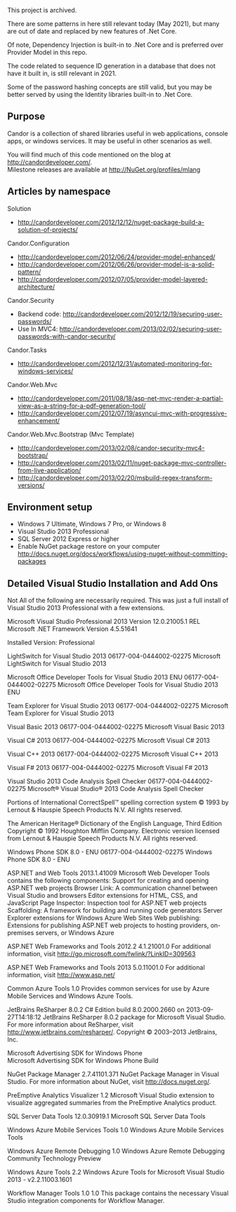 This project is archived.

There are some patterns in here still relevant today (May 2021), but many are out of date and replaced by new features of .Net Core.

Of note, Dependency Injection is built-in to .Net Core and is preferred over Provider Model in this repo.

The code related to sequence ID generation in a database that does not have it built in, is still relevant in 2021.

Some of the password hashing concepts are still valid, but you may be better served by using the Identity libraries built-in to .Net Core.

Purpose
------------
Candor is a collection of shared libraries useful in web applications,
console apps, or windows services.  It may be useful in other scenarios as well.

You will find much of this code mentioned on the blog at http://candordeveloper.com/.  
Milestone releases are available at http://NuGet.org/profiles/mlang

Articles by namespace
------------
Solution
 * http://candordeveloper.com/2012/12/12/nuget-package-build-a-solution-of-projects/
 
Candor.Configuration
 * http://candordeveloper.com/2012/06/24/provider-model-enhanced/
 * http://candordeveloper.com/2012/06/26/provider-model-is-a-solid-pattern/
 * http://candordeveloper.com/2012/07/05/provider-model-layered-architecture/

Candor.Security
 * Backend code: http://candordeveloper.com/2012/12/19/securing-user-passwords/
 * Use In MVC4: http://candordeveloper.com/2013/02/02/securing-user-passwords-with-candor-security/

Candor.Tasks
 * http://candordeveloper.com/2012/12/31/automated-monitoring-for-windows-services/
 
Candor.Web.Mvc
 * http://candordeveloper.com/2011/08/18/asp-net-mvc-render-a-partial-view-as-a-string-for-a-pdf-generation-tool/
 * http://candordeveloper.com/2012/07/19/asyncui-mvc-with-progressive-enhancement/

Candor.Web.Mvc.Bootstrap (Mvc Template)
 * http://candordeveloper.com/2013/02/08/candor-security-mvc4-bootstrap/
 * http://candordeveloper.com/2013/02/11/nuget-package-mvc-controller-from-live-application/
 * http://candordeveloper.com/2013/02/20/msbuild-regex-transform-versions/
 
Environment setup
------------
 * Windows 7 Ultimate, Windows 7 Pro, or Windows 8
 * Visual Studio 2013 Professional
 * SQL Server 2012 Express or higher
 * Enable NuGet package restore on your computer
http://docs.nuget.org/docs/workflows/using-nuget-without-committing-packages

Detailed Visual Studio Installation and Add Ons
------------
Not All of the following are necessarily required.  This was just a full install of Visual Studio 2013 Professional with a few extensions.

Microsoft Visual Studio Professional 2013
Version 12.0.21005.1 REL
Microsoft .NET Framework
Version 4.5.51641

Installed Version: Professional

LightSwitch for Visual Studio 2013   06177-004-0444002-02275
Microsoft LightSwitch for Visual Studio 2013

Microsoft Office Developer Tools for Visual Studio 2013 ENU   06177-004-0444002-02275
Microsoft Office Developer Tools for Visual Studio 2013 ENU

Team Explorer for Visual Studio 2013   06177-004-0444002-02275
Microsoft Team Explorer for Visual Studio 2013

Visual Basic 2013   06177-004-0444002-02275
Microsoft Visual Basic 2013

Visual C# 2013   06177-004-0444002-02275
Microsoft Visual C# 2013

Visual C++ 2013   06177-004-0444002-02275
Microsoft Visual C++ 2013

Visual F# 2013   06177-004-0444002-02275
Microsoft Visual F# 2013

Visual Studio 2013 Code Analysis Spell Checker   06177-004-0444002-02275
Microsoft® Visual Studio® 2013 Code Analysis Spell Checker

Portions of International CorrectSpell™ spelling correction system © 1993 by Lernout & Hauspie Speech Products N.V. All rights reserved.

The American Heritage® Dictionary of the English Language, Third Edition Copyright © 1992 Houghton Mifflin Company. Electronic version licensed from Lernout & Hauspie Speech Products N.V. All rights reserved.

Windows Phone SDK 8.0 - ENU   06177-004-0444002-02275
Windows Phone SDK 8.0 - ENU

ASP.NET and Web Tools   2013.1.41009
Microsoft Web Developer Tools contains the following components:
Support for creating and opening ASP.NET web projects
Browser Link: A communication channel between Visual Studio and browsers
Editor extensions for HTML, CSS, and JavaScript
Page Inspector: Inspection tool for ASP.NET web projects
Scaffolding: A framework for building and running code generators
Server Explorer extensions for Windows Azure Web Sites
Web publishing: Extensions for publishing ASP.NET web projects to hosting providers, on-premises servers, or Windows Azure

ASP.NET Web Frameworks and Tools 2012.2   4.1.21001.0
For additional information, visit http://go.microsoft.com/fwlink/?LinkID=309563

ASP.NET Web Frameworks and Tools 2013   5.0.11001.0
For additional information, visit http://www.asp.net/

Common Azure Tools   1.0
Provides common services for use by Azure Mobile Services and Windows Azure Tools.

JetBrains ReSharper 8.0.2   C# Edition build 8.0.2000.2660 on 2013-09-27T14:18:12
JetBrains ReSharper 8.0.2 package for Microsoft Visual Studio. For more information about ReSharper, visit http://www.jetbrains.com/resharper/. Copyright © 2003–2013 JetBrains, Inc.

Microsoft Advertising SDK for Windows Phone   
Microsoft Advertising SDK for Windows Phone
Build 

NuGet Package Manager   2.7.41101.371
NuGet Package Manager in Visual Studio. For more information about NuGet, visit http://docs.nuget.org/.

PreEmptive Analytics Visualizer   1.2
Microsoft Visual Studio extension to visualize aggregated summaries from the PreEmptive Analytics product.

SQL Server Data Tools   12.0.30919.1
Microsoft SQL Server Data Tools

Windows Azure Mobile Services Tools   1.0
Windows Azure Mobile Services Tools

Windows Azure Remote Debugging   1.0
Windows Azure Remote Debugging Community Technology Preview

Windows Azure Tools   2.2
Windows Azure Tools for Microsoft Visual Studio 2013 - v2.2.11003.1601

Workflow Manager Tools 1.0   1.0
This package contains the necessary Visual Studio integration components for Workflow Manager.
